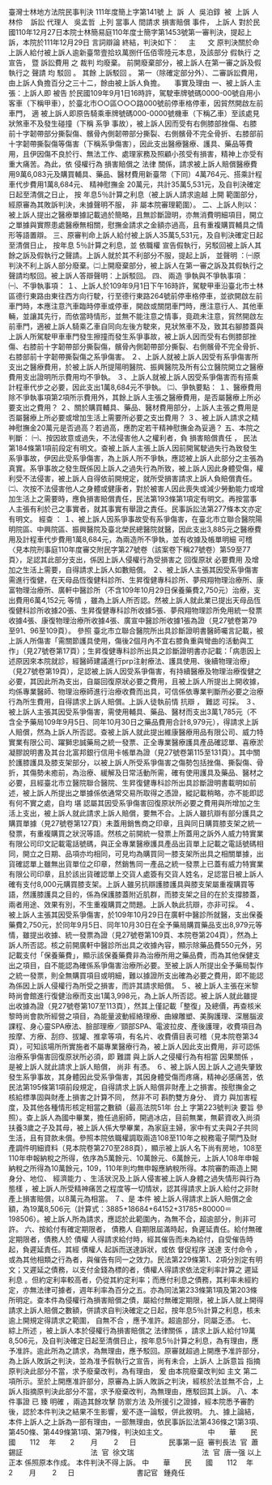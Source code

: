 臺灣士林地方法院民事判決
111年度簡上字第141號
上  訴  人  吳泊錞  
被  
上訴
人  林伶    
訴訟
代理人
  吳孟哲  
上列
當事人
間請求
損害賠償
事件，
上訴人
對於民國110年12月27日本院士林簡易庭110年度士簡字第1453號第一審判決，提起上訴，本院於111年12月29日
言詞辯論
終結，判決如下：
    主      文
原判決關於命上訴人給付被上訴人逾新臺幣壹拾玖萬捌仟伍佰零陸元本息，及該部分
假執行
之宣告，
暨
訴訟費用
之
裁判
均廢棄。
前開廢棄部分，被上訴人在第一審之訴及假執行之
聲請
均
駁回
。
其餘
上訴駁回
。
第一（除確定部分外）、二審訴訟費用，由上訴人負擔百分之三十二，餘由被上訴人負擔。
    事實及理由
一、被上訴人主張：上訴人即
被告
於民國109年9月1日16時許，駕駛車牌號碼0000-00號自用小客車（下稱甲車），於臺北市○○區○○○路000號前停車格停車，因貿然開啟左前車門，
適
被上訴人即原告騎乘車牌號碼000-0000號機車（下稱乙車）至該處見狀煞車不及發生碰撞（下稱
系爭
事故），被上訴人因而受有右側膝部挫傷、右膝前十字韌帶部分撕裂傷、髕骨內側韌帶部分撕裂、右側髕骨不完全骨折、右膝部前十字韌帶撕裂傷等傷害（下稱系爭傷害），因此支出醫療醫療、護具、藥品等費用，且伊因傷不良於行、無法工作、處理家務及照顧小孩受有損害，精神上亦受有重大痛苦。為此，依
侵權行為
損害賠償之
法律
關係，請求被上訴人賠償醫療費用9萬6,083元及購買輔具、藥品、醫材費用新臺幣（下同）4萬764元、搭乘計程車代步費用1萬8,684元、
精神慰撫金
20萬元，共計35萬5,531元，及自判決確定日起至清償之日止，
按
年息5％計算之利息（被上訴人請求逾越
上開
範圍部分，經原審為其敗訴判決，未據聲明不服，
非
屬本院審理範圍）。
二、上訴人則以：被上訴人提出之醫療單據記載過於簡略，且無診斷證明，亦無消費明細項目，開立之單據與實際患處醫療無相關，慰撫金請求之金額亦過高，且有重複購買輔具之情形等語置辯。
三、原審判命上訴人給付被上訴人35萬5,531元，及自判決確定日起至清償日止，
按年息
5％計算之利息，並
依職權
宣告假執行，另駁回被上訴人其餘之訴及假執行之聲請。上訴人就於其不利部分不服，提起上訴，
並聲明
：㈠原判決不利上訴人部分廢棄。㈡上開廢棄部分，被上訴人在第一審之訴及其假執行之聲請均駁回。被上訴人答辯聲明：上訴駁回。
四、
兩造
爭執與不爭執事項：
㈠、不爭執事項：
１、上訴人於109年9月1日下午16時許，駕駛甲車沿臺北市士林區德行東路由東往西方向行駛，行至德行東路264號前停車格停車，並欲開啟左前車門時，本應注意汽車臨時停車或停車，開啟或關閉車門時，應注意行人、其他車輛，並讓其先行，而依當時情形，並無不能注意之情事，竟疏未注意，貿然開啟左前車門，適被上訴人騎乘乙車自同向左後方駛來，見狀煞車不及，致其右腳膝蓋與上訴人所駕駛甲車車門發生擦撞而發生系爭事故，被上訴人因而受有右側膝部挫傷、右膝前十字韌帶部分撕裂傷，髕骨內側韌帶部分撕裂、右側髕骨不完全骨折、右膝部前十字韌帶撕裂傷之系爭傷害。
２、上訴人就被上訴人因受有系爭傷害所支出之醫療費用，於被上訴人所提陽明醫院、振興醫院及所有公立醫院開立之醫療費用支出證明所示費用均不爭執。
３、上訴人就被上訴人因受系爭傷害而有搭乘計程車代步之必要，因此支出1萬8,684元不爭執。
㈡、爭執要點：
１、醫療費用除不爭執事項第2項所示費用外，其餘上訴人主張之醫療費用，是否屬醫療上所必要支出之費用？
２、關於購買輔具、藥品、醫材費用部分，上訴人主張之費用是否屬醫療上所必要或增加生活上需要所必要之支出費用？
３、被上訴人請求之精神慰撫金20萬元是否過高？若過高，應酌定若干精神慰撫金為妥適？
五、本院之判斷：
㈠、按因故意或過失，不法侵害他人之權利者，負
損害賠償責任
，
民法
第184條第1項前段定有明文。查被上訴人主張上訴人因前開駕駛過失行為致發生系爭事故，伊因此受系爭傷害，為上訴人所不爭執，應認被上訴人此部分之主張為真實。系爭事故之發生既係因上訴人之過失行為所致，被上訴人因此身體受傷，權利受不法侵害，被上訴人自得依前開規定，就所受損害請求上訴人負賠償責任。
㈡、次按不法侵害他人之身體或健康者，對於被害人因此喪失或減少勞動能力或增加生活上之需要時，應負損害賠償責任，民法第193條第1項定有明文。再按當事人主張有利於己之事實者，就其事實有舉證之責任。民事訴訟法第277條本文亦定有明文。
經查
：
１、被上訴人因系爭事故受有系爭傷害，在臺北市立聯合醫院陽明院區、中興院區、振興醫院及臺北榮民總醫院就醫，因此支出3,885元之醫療費用及計程車代步費用1萬8,684元，為兩造所不爭執，並有收據及帳單明細
可稽
〈見本院刑事庭110年度審交附民字第27號卷（該案卷下稱27號卷）第59至77頁〉，足認其此部分支出，係因上訴人侵權行為受損害之
回復原狀
必要費用
及增加之生活上需要，自得請求上訴人如數賠償。
２、被上訴人主張其因受系爭傷害需進行復健，在天母品恆復健科診所、生昇復健專科診所、夢飛翔物理治療所、康富物理治療所、廣軒中醫診所（不含109年10月29日保養藥費2,750元）治療，支出費用6萬4,152元
等情
，雖為上訴人所否認。然被上訴人就此業已提出天母品恆復健科診所收據20張、生昇復健專科診所收據5張、夢飛翔物理診所免用統一發票收據4張、康復物理治療所收據4張、廣宣中醫診所收據1張為證（見27號卷第79至91、96至109頁）。
參照
臺北市立聯合醫院所出具診斷證明書醫師囑言記載，被上訴人所傷害「需關節護具使用，傷後2個月內不宜右膝負重與彎曲的活動與工作」（見27號卷第17頁）；生昇復健專科診所出具之診斷證明書亦記載：「病患因上述原因來本院就診，經醫師建議進行prp注射療法、護具使用、後續物理治療」（見27號卷第19頁），足認被上訴人因受系爭傷害，有持續醫療及物理治療復健之必要，其因此所為支出，自屬回復原狀必要之費用，且被上訴人所提出上開收據，均係專業醫師、物理治療師進行治療收費而出具，可信係依專業判斷所必要之治療行為所生費用，自得請求上訴人賠償。上訴人徒執前情
抗辯
，
難認
可採。
３、被上訴人主張其因受系爭傷害，需使用輔具、藥品、醫材而支出3萬1,785元（不含全予藥局109年9月5日、同年10月30日之藥品費用合計8,979元），得請求上訴人賠償，然為上訴人所否認。查被上訴人就此提出維康醫療用品有限公司、威力特實業有限公司、躍獅忠誠藥局之統一發票、正全專業醫療護具產品確認單、喜療淤凝膠說明書及其台北富邦銀行信用卡帳單為證（見27號卷第115至131頁）。其中關於護膝護具及膝支架部分，以被上訴人所受系爭傷害之傷勢包括挫傷、撕裂傷、骨折，其傷勢未癒前，為治療、緩解及日常活動所需，確有使用護具及藥品、醫材之必要，且經臺北市立醫院聯合醫院、生昇復健專科診所出具診斷證明書載明如前述，被上訴人所提出之單據係依通常交易所取得之憑證，縱記載稍略，亦不能即認有何不實之處，自均
堪
認屬其因受系爭傷害回復原狀所必要之費用與所增加之生活上支出，被上訴人就此請求上訴人賠償，要無不合。上訴人雖抗辯有部分護具之購買單據（見27號卷第127頁）未蓋用銷售商之印章，且與同日購買膝支架之統一發票，有重複購買之狀況等語。然核之前開統一發票上所蓋用之訴外人威力特實業有限公司印文記載電話號碼，與正全專業醫療護具產品出貨單上記載之電話號碼相同，開立之日期、品項亦均相同，可見均為購買同一膝支架所出具之相關單據，出貨確認單上雖無出貨單位之印章，然銷售同一產品之統一發票上已蓋有威力特實業有限公司印章，且於該出貨確認單上交貨人處簽有交貨人姓名，足認當日被上訴人確有支付8,000元購買膝支架。上訴人雖另抗辯護膝護具與膝支架屬重複購買等語，然護膝護具之目的，係為保護膝蓋附近肌群，而膝支架之目的在於支撐膝蓋，兩者用途、效果有別，不生重複購買之問題。上訴人執此抗辯，亦非可採。
４、被上訴人主張其因受系爭傷害，於109年10月29日在廣軒中醫診所就醫，支出保養藥費2,750元，於同年9月5日、同年10月30日在全予藥局購買藥品支出8,979元等情，雖提出收據、統一發票為證（見27號卷第109頁、本院卷第204頁），然為上訴人所否認。核之前開廣軒中醫診所出具之收據內容，顯示除藥品費550元外，另記載支付「保養藥費」，顯示該保養藥費非為治療所用之藥品費，而為其他保健支出之項目，自不能認為確係系爭傷害治療所必要。至被上訴人所提出全予藥局製作之統一發票，則全無購買項目或明細，難以據證所支出確為必要之費用，即不能認為係因上訴人侵權行為所受之損害，而許其請求賠償。
５、被上訴人主張在米黎時尚會館進行復健治療而支出1萬3,998元，為上訴人所否認。被上訴人就此雖提出收據為證（見27號卷第107至113頁），然其上僅記載「整復」及總價，再查核米黎時尚會款所經營之項目，為能量波動經絡理療、曲線雕塑、美胸護理、深層腦波課程、身心靈SPA療法、臉部理療／頸部SPA、電波拉皮、產後護理，收費項目為按摩、方療、刮痧、拔罐、推拿等項，有名片、收費價目表可稽（見本院卷第34頁），可知該場所所實施者不屬專業醫療行為，被上訴人因此支出費用，非可認係治療系爭傷害回復原狀所必須，即
難謂
與上訴人之侵權行為有相當
因果關係
，是被上訴人就此請求上訴人賠償，
尚非
有憑。
６、被上訴人因上訴人之過失肇致發生系爭事故，其身體因此受系爭傷害，其因身體受傷而疼痛，精神必感痛苦，依民法第195條第1項前段規定，自得請求上訴人賠償非財產上之損害。按慰撫金之核給標準固與財產上損害之計算不同，
然非不可
斟酌雙方身分、
資力
與加害程度，及其他各種情形核定相當之數額（最高法院51年
台上
字第223號判決
要旨
參照）。查上訴人為國中畢業，擔任過廚師，開過冰店，目前無業，無薪資收入尚須扶養3歲之子及其母，被上訴人係大學畢業，為家庭主婦，家中有丈夫與2子共同生活，且有貸款未償。參照本院依職權調取兩造108至110年之稅務電子閘門及財產調件明細資料（見本院卷第270至288頁），顯示被上訴人名下尚有房地，108至110年申報納稅之所得，依序為5萬餘元、10萬餘元、6萬餘元，上訴人108年申報納稅之所得為10萬餘元，109，110年則均無申報應納稅所得。本院審酌兩造上開身分、地位、
經濟能力
、生活狀況及上訴人侵害被上訴人身體之過失情形與行為
態樣
，被上訴人所受精神痛苦之程度等一切情狀，認其得請求上訴人給付之非財產上損害賠償，以8萬元為相當。
７、是
本件
被上訴人得請求上訴人賠償之金額，為19萬8,506元（計算式：3885+18684+64152+31785+80000＝198506）。被上訴人所為請求，應認於此範圍內，為無不合，超逾部分，則非可許。
六、按給付有確定期限者，
債務人
自期限屆滿時起，負遲延責任。給付無確定期限者，債務人於
債權
人得請求給付時，經其催告而未為給付，自受催告時起，負遲延責任。其經
債權人
起訴而送達訴狀，或依
督促程序
送達
支付命令
，或為其他相類之行為者，與催告有同一之效力。民法第229條第1、2項分別定有明文；又遲延之債務，以支付金錢為標的者，債權人得請求依法定利率計算之
遲延利息
。但約定利率較高者，仍從其約定利率；而應付利息之債務，其利率未經約定，亦無法律可據者，週年利率為百分之五。亦為同法第233條第1項及第203條所明定。查本件為侵權行為損害賠償之債，屬給付無確定期限，被上訴人就上開得請求上訴人賠償之數額，併請求自判決確定之日起，按年息5％計算之利息，核未逾上開規定得請求之範圍，
自無不合
，應予准許。超逾部分，同屬乏憑。
七、
綜上所述
，被上訴人本於侵權行為損害賠償之
法律關係
，請求上訴人給付19萬8,506元，及自判決確定日起至清償日止，按年息5％計算之利息，為有理由，應予准許。逾此所為之請求，為無理由，應予駁回。原審就超過上開應予准許部分，為上訴人敗訴之判決，並為准予假執行之宣告，尚有未合，上訴人
上訴意旨
指摘原判決此部分不當，求予廢棄改判，為有理由，
爰
由本院廢棄改判如
主文
第二項所示。至於上開應准許部分，原審為上訴人敗訴之判決，經核於法並無不合，上訴人指摘原判決此部分不當，求予廢棄改判，為無理由，應駁回其上訴。
八、本件事證
已
臻
明確
，兩造其餘攻擊
防禦方法
及所援引之證據，經本院悉予審酌後，認於本件判決之結果不生影響，爰不逐一論駁，併此敘明。
九、據上論結，本件上訴人之上訴為一部有理由，一部無理由，依民事訴訟法第436條之1第3項、第450條、第449條第1項、第79條，判決如主文。　　　　　　
中　　華　　民　　國　　112 　年　　2 　　月　　 2　  日
　　        民事第一庭  審判長法  官  蕭錫証
　　                          法  官  徐文瑞
　　                          法  官  唐一强
以上
正本
係照原本作成。
本件判決不得上訴。
中　　華　　民　　國　　112 　年　　2 　　月　　 2　  日
                              
書記官
  鍾堯任